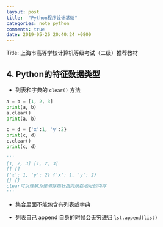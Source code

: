 ```yaml
---
layout: post
title:  "Python程序设计基础"
categories: note python
comments: true
date: 2019-05-26 20:40:24 +0800
---
```


Title: 上海市高等学校计算机等级考试（二级）推荐教材

## 4. Python的特征数据类型

* 列表和字典的 `clear()` 方法

```py
a = b = [1, 2, 3]
print(a, b)
a.clear()
print(a, b)

c = d = {'x':1, 'y':2}
print(c, d)
c.clear()
print(c, d)

'''
[1, 2, 3] [1, 2, 3]
[] []
{'x': 1, 'y': 2} {'x': 1, 'y': 2}
{} {}
clear可以理解为是清除指针指向所在地址的内存
'''
```

* 集合里面不能包含有列表或字典

* 列表自己 append 自身的时候会无穷递归 `lst.append(list)`